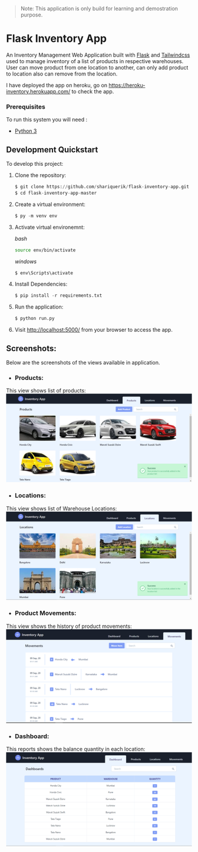 > Note: This application is only build for learning and demostration purpose.

# Flask Inventory App

An Inventory Management Web Application built with [Flask](http://flask.pocoo.org/) and [Tailwindcss](https://tailwindcss.com/) used to manage inventory of a list of products in respective warehouses. User can move product from one location to another, can only add product to location also can remove from the location.

I have deployed the app on heroku, go on https://heroku-inventory.herokuapp.com/ to check the app.

### Prerequisites

To run this system you will need :

- [Python 3](https://www.python.org/downloads/)


## Development Quickstart

To develop this project:

1.  Clone the repository:

    ```python
    $ git clone https://github.com/shariquerik/flask-inventory-app.git
    $ cd flask-inventory-app-master
    ```

2.  Create a virtual environment:

    ```python
    $ py -m venv env
    ```
    
3.  Activate virtual environemnt:

    *bash*
    
    ```sh
    source env/bin/activate
    ```

    
    *windows*
    ```ps
    $ env\Scripts\activate
    ```
    
4. Install Dependencies:

    ```python
    $ pip install -r requirements.txt
    ```
    
5. Run the application:

    ```python
    $ python run.py
    ```
    
6. Visit [http://localhost:5000/](http://localhost:5000/) from your browser to access the app.
    


## Screenshots:

Below are the screenshots of the views available in application. 

- ### Products:
This view shows list of products:
![Products page](screenshots/allProducts.PNG "Products View")


- ### Locations:
This view shows list of Warehouse Locations:
![Locations page](screenshots/allLocations.PNG "Locations View")


- ### Product Movements:
This view shows the history of product movements:
![Product Movements page](screenshots/allMovements.PNG "Movements View")


- ### Dashboard:
This reports shows the balance quantity in each location:
![Dasboard page](screenshots/dashboard.PNG "Dashboard")
